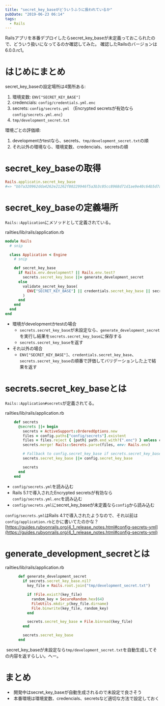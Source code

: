 ```yaml
---
title: "secret_key_baseがどういうふうに扱われているか"
pubDate: "2019-06-23 06:14"
tags:
  - Rails
---
```


Railsアプリを本番デプロイしたらsecret_key_baseが未定義っておこられたので、どういう扱いになってるのか確認してみた。
確認したRailsのバージョンは6.0.0.rc1。

# はじめにまとめ

secret_key_baseの設定場所は4箇所ある:

1. 環境変数: `ENV["SECRET_KEY_BASE"]`
2. credencials: `config/credentials.yml.enc`
3. secrets: `config/secrets.yml` （Encrypted secretsが有効なら`config/secrets.yml.enc`）
4. `tmp/development_secret.txt`

環境ごとの評価順:

1. developmentかtestなら、secrets、`tmp/development_secret.txt`の順
2. それ以外の環境なら、環境変数、credencials、secretsの順

# secret_key_baseの取得

```ruby
Rails.applicatin.secret_key_base
#=> "bb7a320962dda4262e21262f80229946f5a3b3c05cc8968d71d1ae9e40c64b5d7afb5340c196134089590b69d8a51a05ee801217b90eb859236bf4b14f8d5a76"
```

# secret_key_baseの定義場所

`Rails::Application`にメソッドとして定義されている。

railties/lib/rails/application.rb

```ruby
module Rails
  # snip

  class Application < Engine
    # snip

    def secret_key_base
      if Rails.env.development? || Rails.env.test?
        secrets.secret_key_base ||= generate_development_secret
      else
        validate_secret_key_base(
          ENV["SECRET_KEY_BASE"] || credentials.secret_key_base || secrets.secret_key_base
        )
      end
    end
  end
end
```

- 環境がdevelopmentかtestの場合
  - `secrets.secret_key_base`が未設定なら、`generate_development_secret`を実行し結果を`secrets.secret_key_base`に保存する
  - `secrets.secret_key_base`を返す
- それ以外の場合
  - `ENV["SECRET_KEY_BASE"]`、`credentials.secret_key_base`、`secrets.secret_key_base`の順番で評価してバリデーションした上で結果を返す

# secrets.secret_key_baseとは

`Rails::Application#secrets`が定義されてる。

railties/lib/rails/application.rb

```ruby
    def secrets
      @secrets ||= begin
        secrets = ActiveSupport::OrderedOptions.new
        files = config.paths["config/secrets"].existent
        files = files.reject { |path| path.end_with?(".enc") } unless config.read_encrypted_secrets
        secrets.merge! Rails::Secrets.parse(files, env: Rails.env)

        # Fallback to config.secret_key_base if secrets.secret_key_base isn't set
        secrets.secret_key_base ||= config.secret_key_base

        secrets
      end
    end
```

- `config/secrets.yml`を読み込む
- Rails 5.1で導入されたEncrypted secretsが有効なら`config/secrets.yml.enc`を読み込む
- `config/secrets.yml`にsecret_key_baseが未定義なら`config`から読み込む

`config/secrets.yml`はRails 4.1で導入されたようなので、それ以前は`config/application.rb`とかに書いてたのかな？
[https://guides.rubyonrails.org/4_1_release_notes.html#config-secrets-yml](https://guides.rubyonrails.org/4_1_release_notes.html#config-secrets-yml)

# generate_development_secretとは

railties/lib/rails/application.rb

```ruby
      def generate_development_secret
        if secrets.secret_key_base.nil?
          key_file = Rails.root.join("tmp/development_secret.txt")

          if !File.exist?(key_file)
            random_key = SecureRandom.hex(64)
            FileUtils.mkdir_p(key_file.dirname)
            File.binwrite(key_file, random_key)
          end

          secrets.secret_key_base = File.binread(key_file)
        end

        secrets.secret_key_base
      end
```

&nbsp;secret_key_baseが未設定なら`tmp/development_secret.txt`を自動生成してその内容を返すらしい。へー。

# まとめ

- &nbsp;開発中はsecret_key_baseが自動生成されるので未設定で良さそう
- &nbsp;本番環境は環境変数、credencials、secretsなど適切な方法で設定しておく
